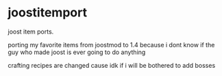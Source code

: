 ﻿# joostitemport
joost item ports.

porting my favorite items from joostmod to 1.4 because i dont know if the guy who made joost is ever going to do anything

crafting recipes are changed cause idk if i will be bothered to add bosses
